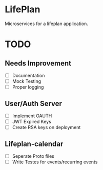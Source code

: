 # LifePlan
Microservices for a lifeplan application.

# TODO
## Needs Improvement
* [ ] Documentation
* [ ] Mock Testing
* [ ] Proper logging

## User/Auth Server
* [ ] Implement OAUTH
* [ ] JWT Expired Keys 
* [ ] Create RSA keys on deployment

## Lifeplan-calendar
* [ ] Seperate Proto files
* [ ] Write Testes for events/recurring events